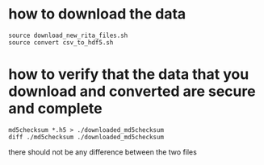 # how to download the data
```
source download_new_rita_files.sh  
source convert csv_to_hdf5.sh
```

# how to verify that the data that you download and converted are secure and complete
```
md5checksum *.h5 > ./downloaded_md5checksum
diff ./md5checksum ./downloaded_md5checksum 
```
there should not be any difference between the two files  

